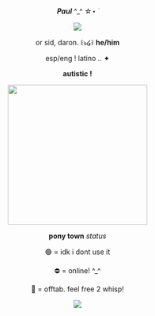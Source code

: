 <p align=center><img src="https://64.media.tumblr.com/adad4886ebadaf8d972317bd32a66f3b/471ee5b282f9fb5e-de/s1280x1920/dff092b9ee9e5f04ff42e8a90c908c4998b3ace1.pnj" height="11" width="540"/></p>
<p align=center> <b><em>Paul</em></b> ^_^ ☆⋆ ࣪ </p>
<p align=center><img src="https://i.pinimg.com/originals/e9/c7/b4/e9c7b427ed1a2924a7b24899e610d31e.gif"/></p>
<p align=center>or sid, daron. ꒰ঌ໒꒱ <b>he/him</b></p>
<p align=center>esp/eng ! latino .. ✦</p>
<p align=center><b>autistic !</b></p>
<p align=center><img src="https://i.pinimg.com/564x/52/4c/82/524c821f138f12af3457d6384e2d82ab.jpg" width="281.5" /></p>
<p align=center><b>pony town</b> <em>status</em></p>
<p align=center>🟢 = idk i dont use it</p>
<p align=center>⛔ = online! ^_^</p>
<p align=center>🌙 = offtab. feel free 2 whisp! </p>
<p align=center><img src="https://64.media.tumblr.com/e45820011326b8658eeaa3b47803aa86/471ee5b282f9fb5e-fb/s540x810/9efb08d63e1ca2b48b221e8bc479e8adf0bbdddb.pnj"/></p>
